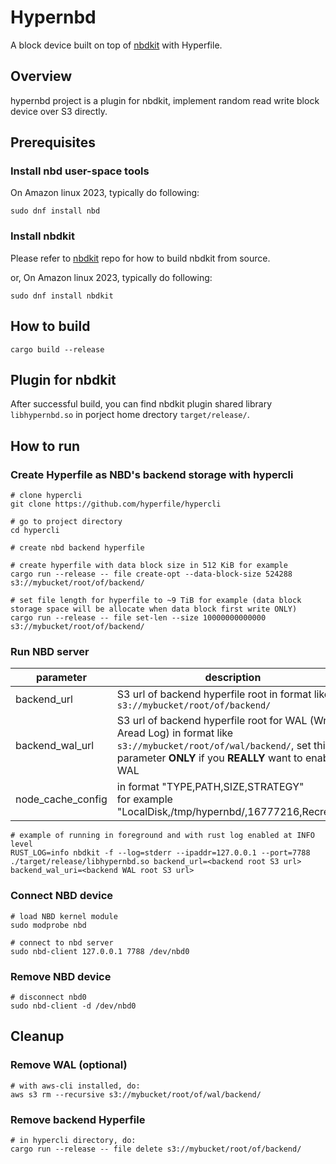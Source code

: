 # Hypernbd

A block device built on top of [nbdkit](https://gitlab.com/nbdkit/nbdkit) with Hyperfile.

## Overview

hypernbd project is a plugin for nbdkit, implement random read write block device over S3 directly.

## Prerequisites

### Install nbd user-space tools

On Amazon linux 2023, typically do following:

```
sudo dnf install nbd
```

### Install nbdkit

Please refer to [nbdkit](https://gitlab.com/nbdkit/nbdkit) repo for how to build nbdkit from source.

or, On Amazon linux 2023, typically do following:

```
sudo dnf install nbdkit
```

## How to build

```
cargo build --release
```

## Plugin for nbdkit

After successful build, you can find nbdkit plugin shared library `libhypernbd.so` in porject home drectory `target/release/`.

## How to run

### Create Hyperfile as NBD's backend storage with hypercli

```
# clone hypercli
git clone https://github.com/hyperfile/hypercli

# go to project directory
cd hypercli

# create nbd backend hyperfile

# create hyperfile with data block size in 512 KiB for example
cargo run --release -- file create-opt --data-block-size 524288 s3://mybucket/root/of/backend/

# set file length for hyperfile to ~9 TiB for example (data block storage space will be allocate when data block first write ONLY)
cargo run --release -- file set-len --size 10000000000000 s3://mybucket/root/of/backend/
```

### Run NBD server

| parameter | description |
| ---- | ---- |
| backend_url | S3 url of backend hyperfile root in format like `s3://mybucket/root/of/backend/` |
| backend_wal_url | S3 url of backend hyperfile root for WAL (Write Aread Log) in format like `s3://mybucket/root/of/wal/backend/`, set this parameter **ONLY** if you **REALLY** want to enable WAL |
| node_cache_config | in format "TYPE,PATH,SIZE,STRATEGY"<br> for example "LocalDisk,/tmp/hypernbd/,16777216,Recreate" |

```
# example of running in foreground and with rust log enabled at INFO level
RUST_LOG=info nbdkit -f --log=stderr --ipaddr=127.0.0.1 --port=7788 ./target/release/libhypernbd.so backend_url=<backend root S3 url> backend_wal_uri=<backend WAL root S3 url>
```

### Connect NBD device

```
# load NBD kernel module
sudo modprobe nbd

# connect to nbd server
sudo nbd-client 127.0.0.1 7788 /dev/nbd0
```

### Remove NBD device

```
# disconnect nbd0
sudo nbd-client -d /dev/nbd0
```

## Cleanup

### Remove WAL (optional)

```
# with aws-cli installed, do:
aws s3 rm --recursive s3://mybucket/root/of/wal/backend/
```

### Remove backend Hyperfile

```
# in hypercli directory, do:
cargo run --release -- file delete s3://mybucket/root/of/backend/
```
